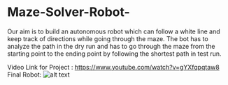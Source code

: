 # Maze-Solver-Robot-
Our aim is to build an autonomous robot which can follow a white line and keep track of directions while going through the maze. The bot has to analyze the path in the dry run and has to go through the maze from the starting point to the ending point by following the shortest path in test run.

Video Link for Project : https://www.youtube.com/watch?v=gYXfqpqtaw8  \
Final Robot:
![alt text](https://drive.google.com/open?id=1k4NYpnI4ly-ItnzMl2-zzniPWe4zVo5u "Logo Title Text 2")
